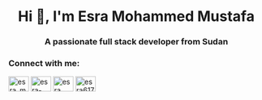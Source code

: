 
<h1 align="center">Hi 👋, I'm Esra Mohammed Mustafa</h1>
<h3 align="center">A passionate full stack developer from Sudan</h3>


<h3 align="left">Connect with me:</h3>
<p align="left">
<a href="https://twitter.com/esra_mhmed" target="blank"><img align="center" src="https://raw.githubusercontent.com/rahuldkjain/github-profile-readme-generator/master/src/images/icons/Social/twitter.svg" alt="esra_mhmed" height="30" width="40" /></a>
<a href="https://linkedin.com/in/esra-mohammed-6b6207148" target="blank"><img align="center" src="https://raw.githubusercontent.com/rahuldkjain/github-profile-readme-generator/master/src/images/icons/Social/linked-in-alt.svg" alt="esra-mohammed-6b6207148" height="30" width="40" /></a>
<a href="https://fb.com/esra mohammed" target="blank"><img align="center" src="https://raw.githubusercontent.com/rahuldkjain/github-profile-readme-generator/master/src/images/icons/Social/facebook.svg" alt="esra mohammed" height="30" width="40" /></a>
<a href="https://discord.gg/esra6176" target="blank"><img align="center" src="https://raw.githubusercontent.com/rahuldkjain/github-profile-readme-generator/master/src/images/icons/Social/discord.svg" alt="esra6176" height="30" width="40" /></a>
</p>
